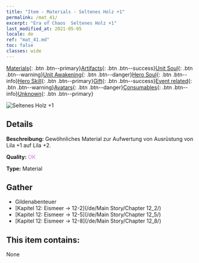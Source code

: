 ```yaml
---
title: "Item - Materials - Seltenes Holz +1"
permalink: /mat_41/
excerpt: "Era of Chaos  Seltenes Holz +1"
last_modified_at: 2021-05-05
locale: de
ref: "mat_41.md"
toc: false
classes: wide
---
```

 [Materials](/ItemsDE/){: .btn .btn--primary}[Artifacts](/ItemsDE/Artifacts/){: .btn .btn--success}[Unit Soul](/ItemsDE/UnitSoul/){: .btn .btn--warning}[Unit Awakening](/ItemsDE/UnitAwakening/){: .btn .btn--danger}[Hero Soul](/ItemsDE/HeroSoul/){: .btn .btn--info}[Hero Skill](/ItemsDE/HeroSkill/){: .btn .btn--primary}[Gift](/ItemsDE/Gift/){: .btn .btn--success}[Event related](/ItemsDE/Events/){: .btn .btn--warning}[Avatars](/ItemsDE/Avatars/){: .btn .btn--danger}[Consumables](/ItemsDE/Consumables/){: .btn .btn--info}[Unknown](/ItemsDE/Unknown/){: .btn .btn--primary}

 ![Seltenes Holz +1](/images/t/i_cailiao_mucai2.png)

## Details
 **Beschreibung:** Gewöhnliches Material zur Aufwertung von Ausrüstung von Lila +1 auf Lila +2.

 **Quality:** <span style="color: #DA70D6">OK</span>

 **Type:** Material

## Gather

*    Gildenabenteuer 
*    [Kapitel 12: Eismeer -> 12-2](/de/Main Story/Chapter 12_2/) 
*    [Kapitel 12: Eismeer -> 12-5](/de/Main Story/Chapter 12_5/) 
*    [Kapitel 12: Eismeer -> 12-8](/de/Main Story/Chapter 12_8/) 

## This item contains:

  None

